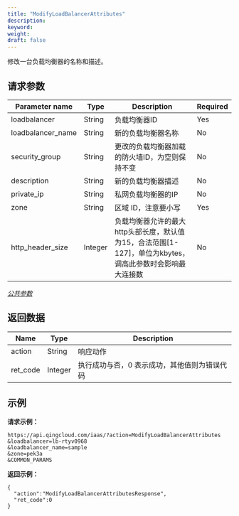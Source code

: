 ```yaml
---
title: "ModifyLoadBalancerAttributes"
description: 
keyword: 
weight: 
draft: false
---
```




修改一台负载均衡器的名称和描述。

## 请求参数

| Parameter name | Type | Description | Required |
| --- | --- | --- | --- |
| loadbalancer | String | 负载均衡器ID | Yes |
| loadbalancer_name | String | 新的负载均衡器名称 | No |
| security_group | String | 更改的负载均衡器加载的防火墙ID，为空则保持不变 | No |
| description | String | 新的负载均衡器描述 | No |
| private_ip | String | 私网负载均衡器的IP | No |
| zone | String | 区域 ID，注意要小写 | Yes |
| http_header_size | Integer | 负载均衡器允许的最大http头部长度，默认值为15，合法范围[1-127]，单位为kbytes，调高此参数时会影响最大连接数 | No |

[_公共参数_](../../../parameters/)

## 返回数据

| Name | Type | Description |
| --- | --- | --- |
| action | String | 响应动作 |
| ret_code | Integer | 执行成功与否，0 表示成功，其他值则为错误代码 |

## 示例

**请求示例：**

```
https://api.qingcloud.com/iaas/?action=ModifyLoadBalancerAttributes
&loadbalancer=lb-rtyv0968
&loadbalancer_name=sample
&zone=pek3a
&COMMON_PARAMS
```

**返回示例：**

```
{
  "action":"ModifyLoadBalancerAttributesResponse",
  "ret_code":0
}
```

